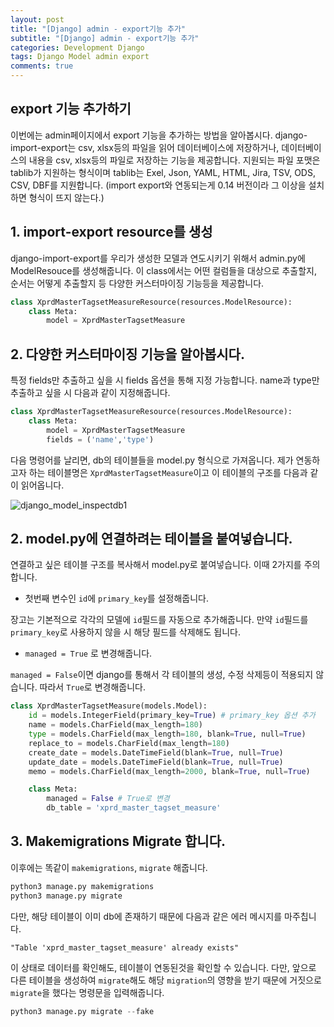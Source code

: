 ```yaml
---
layout: post
title: "[Django] admin - export기능 추가"
subtitle: "[Django] admin - export기능 추가"
categories: Development Django
tags: Django Model admin export
comments: true
---
```


## export 기능 추가하기

이번에는 admin페이지에서 export 기능을 추가하는 방법을 알아봅시다. django-import-export는 csv, xlsx등의 파일을 읽어 데이터베이스에 저장하거나, 데이터베이스의 내용을 csv, xlsx등의 파일로 저장하는 기능을 제공합니다. 지원되는 파일 포맷은 tablib가 지원하는 형식이며 tablib는 Exel, Json, YAML, HTML, Jira, TSV, ODS, CSV, DBF를 지원합니다.
(import export와 연동되는게 0.14 버전이라 그 이상을 설치하면 형식이 뜨지 않는다.)


## 1. import-export resource를 생성
django-import-export를 우리가 생성한 모델과 연도시키기 위해서 admin.py에 ModelResouce를 생성해줍니다. 이 class에서는 어떤 컬럼들을 대상으로 추출할지, 순서는 어떻게 추출할지 등 다양한 커스터마이징 기능등을 제공합니다.  
```python
class XprdMasterTagsetMeasureResource(resources.ModelResource):
    class Meta:
        model = XprdMasterTagsetMeasure
```

## 2. 다양한 커스터마이징 기능을 알아봅시다.

특정 fields만 추출하고 싶을 시 fields 옵션을 통해 지정 가능합니다.
name과 type만 추출하고 싶을 시 다음과 같이 지정해줍니다. 

```python
class XprdMasterTagsetMeasureResource(resources.ModelResource):
    class Meta:
        model = XprdMasterTagsetMeasure
        fields = ('name','type')
```

다음 명령어를 날리면, db의 테이블들을 model.py 형식으로 가져옵니다. 제가 연동하고자 하는 테이블명은 `XprdMasterTagsetMeasure`이고 이 테이블의 구조를 다음과 같이 읽어옵니다.

![django_model_inspectdb1](https://yunsikus.github.io/assets/img/post_img/django-model-inspectdb1.jpg)


## 2. model.py에 연결하려는 테이블을 붙여넣습니다.

연결하고 싶은 테이블 구조를 복사해서 model.py로 붙여넣습니다.
이때 2가지를 주의합니다.
- 첫번째 변수인 `id`에 `primary_key`를 설정해줍니다.

장고는 기본적으로 각각의 모델에 `id`필드를 자동으로 추가해줍니다. 만약 `id`필드를 `primary_key`로 사용하지 않을 시 해당 필드를 삭제해도 됩니다.

- `managed = True` 로 변경해줍니다.

`managed = False`이면 django를 통해서 각 테이블의 생성, 수정 삭제등이 적용되지 않습니다. 따라서 `True`로 변경해줍니다.  

```python
class XprdMasterTagsetMeasure(models.Model):
    id = models.IntegerField(primary_key=True) # primary_key 옵션 추가
    name = models.CharField(max_length=180)
    type = models.CharField(max_length=180, blank=True, null=True)
    replace_to = models.CharField(max_length=180)
    create_date = models.DateTimeField(blank=True, null=True)
    update_date = models.DateTimeField(blank=True, null=True)
    memo = models.CharField(max_length=2000, blank=True, null=True)

    class Meta:
        managed = False # True로 변경
        db_table = 'xprd_master_tagset_measure'
```

## 3. Makemigrations Migrate 합니다.

이후에는 똑같이 `makemigrations`, `migrate`  해줍니다.

```python
python3 manage.py makemigrations
python3 manage.py migrate
```

다만, 해당 테이블이 이미 db에 존재하기 때문에 다음과 같은 에러 메시지를 마주칩니다.

```
"Table 'xprd_master_tagset_measure' already exists"
```
 이 상태로 데이터를 확인해도, 테이블이 연동된것을 확인할 수 있습니다. 다만, 앞으로 다른 테이블을 생성하여 `migrate`해도 해당 `migration`의 영향을 받기 때문에 거짓으로 `migrate`을 했다는 명령문을 입력해줍니다.

 ```python
 python3 manage.py migrate --fake
 ```
